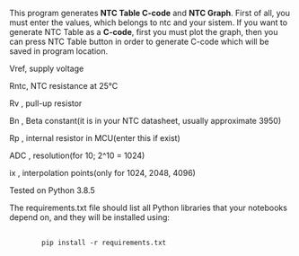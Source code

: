 <p>This program generates <strong>NTC Table C-code</strong> and <strong>NTC Graph</strong>. First of all, you must enter the values, which belongs to ntc and your sistem. If you want to generate NTC Table as a <strong>C-code</strong>, first you must plot the graph, then you can press NTC Table button in order to generate C-code which will be saved in program location.</p>
<p>Vref, supply voltage</p>
<p>Rntc, NTC resistance at 25°C</p>
<p>Rv  , pull-up resistor </p>
<p>Bn  , Beta constant(it is in your NTC datasheet, usually approximate 3950)</p>
<p>Rp  , internal resistor in MCU(enter this if exist)</p>
<p>ADC , resolution(for 10; 2^10 = 1024)</p>
<p>ix  , interpolation points(only for 1024, 2048, 4096)</p>

<p>Tested on Python 3.8.5</p>

<p>The requirements.txt file should list all Python libraries that your notebooks depend on, and they will be installed using:</p>
<pre>
    <code>
        pip install -r requirements.txt
    </code>
</pre>

